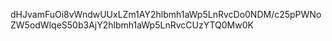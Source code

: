 dHJvamFuOi8vWndwUUxLZm1AY2hlbmh1aWp5LnRvcDo0NDM/c25pPWNoZW5odWlqeS50b3AjY2hlbmh1aWp5LnRvcCUzYTQ0Mw0K
